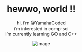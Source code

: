 <div align=center>
  
# hewwo, world !!

</div>

<div align=center>
  
hi, i’m @YamahaCoded    
i’m interested in comp-sci    
i’m currently learning GO and C++    
  
![image](https://imgur.com/CzGWxDK.gif)

</div>




<!---
YamahaCoded/YamahaCoded is a ✨ special ✨ repository because its `README.md` (this file) appears on your GitHub profile.
You can click the Preview link to take a look at your changes.
--->
